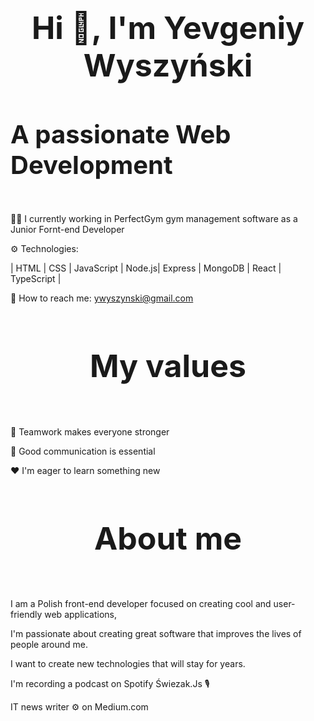 <h1 style="font-size: 50px; text-align: center;">Hi 👋, I'm Yevgeniy Wyszyński</h2>

<h4 style="font-size: 40px; font-weight: bold;">A passionate Web Development</h4>

👷‍♂️ I currently working in PerfectGym gym management software as a Junior Fornt-end Developer

:gear: Technologies:

| HTML | CSS | JavaScript | Node.js| Express | MongoDB | React | TypeScript |

📧 How to reach me: ywyszynski@gmail.com

<h4 style="font-size: 50px; text-align: center; 40px; font-weight: bold;">My values</h4>

👐 Teamwork makes everyone stronger

🔑 Good communication is essential

♥️ I'm eager to learn something new

<h4 style="font-size: 50px; text-align: center; 40px; font-weight: bold;">About me</h4>

I am a Polish front-end developer focused on creating cool and user-friendly web applications,

I'm passionate about creating great software that improves the lives of people around me.

I want to create new technologies that will stay for years.

I'm recording a podcast on Spotify Świezak.Js :studio_microphone:

IT news writer ⚙️ on Medium.com
